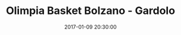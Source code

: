 ---
title: Olimpia Basket Bolzano - Gardolo
date: 2017-01-09 20:30:00
squadra-a: Bc Gardolo
punteggio-a: 62
squadra-b: Olimpia Basket Bolzano
punteggio-b: 68
partite/squadra: promozione-16-17
luogo: Pal. Scuola Media ""E. Fermi""
categoria: promozione
---